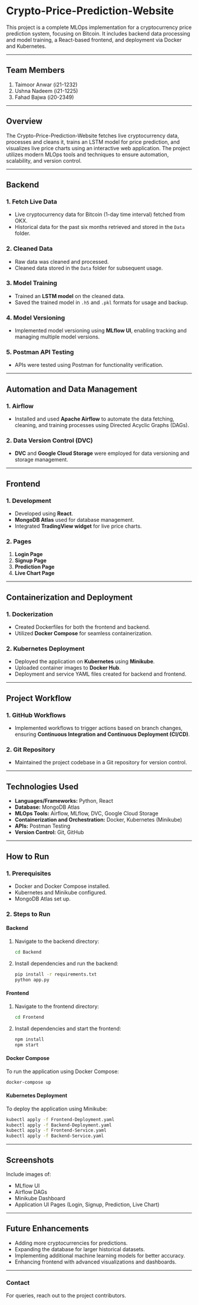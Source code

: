 # **Crypto-Price-Prediction-Website**  

This project is a complete MLOps implementation for a cryptocurrency price prediction system, focusing on Bitcoin. It includes backend data processing and model training, a React-based frontend, and deployment via Docker and Kubernetes.  

---

## **Team Members**
1. Taimoor Anwar (i21-1232)  
2. Ushna Nadeem (i21-1225)  
3. Fahad Bajwa (i20-2349)  

---

## **Overview**
The Crypto-Price-Prediction-Website fetches live cryptocurrency data, processes and cleans it, trains an LSTM model for price prediction, and visualizes live price charts using an interactive web application. The project utilizes modern MLOps tools and techniques to ensure automation, scalability, and version control.

---

## **Backend**
### **1. Fetch Live Data**
- Live cryptocurrency data for Bitcoin (1-day time interval) fetched from OKX.  
- Historical data for the past six months retrieved and stored in the `Data` folder.  

### **2. Cleaned Data**
- Raw data was cleaned and processed.  
- Cleaned data stored in the `Data` folder for subsequent usage.  

### **3. Model Training**
- Trained an **LSTM model** on the cleaned data.  
- Saved the trained model in `.h5` and `.pkl` formats for usage and backup.  

### **4. Model Versioning**
- Implemented model versioning using **MLflow UI**, enabling tracking and managing multiple model versions.  

### **5. Postman API Testing**
- APIs were tested using Postman for functionality verification.

---

## **Automation and Data Management**
### **1. Airflow**
- Installed and used **Apache Airflow** to automate the data fetching, cleaning, and training processes using Directed Acyclic Graphs (DAGs).  

### **2. Data Version Control (DVC)**
- **DVC** and **Google Cloud Storage** were employed for data versioning and storage management.

---

## **Frontend**
### **1. Development**
- Developed using **React**.  
- **MongoDB Atlas** used for database management.  
- Integrated **TradingView widget** for live price charts.  

### **2. Pages**
1. **Login Page**  
2. **Signup Page**  
3. **Prediction Page**  
4. **Live Chart Page**  

---

## **Containerization and Deployment**
### **1. Dockerization**
- Created Dockerfiles for both the frontend and backend.  
- Utilized **Docker Compose** for seamless containerization.  

### **2. Kubernetes Deployment**
- Deployed the application on **Kubernetes** using **Minikube**.  
- Uploaded container images to **Docker Hub**.  
- Deployment and service YAML files created for backend and frontend.  

---

## **Project Workflow**
### **1. GitHub Workflows**
- Implemented workflows to trigger actions based on branch changes, ensuring **Continuous Integration and Continuous Deployment (CI/CD)**.  

### **2. Git Repository**
- Maintained the project codebase in a Git repository for version control.  

---

## **Technologies Used**
- **Languages/Frameworks:** Python, React  
- **Database:** MongoDB Atlas  
- **MLOps Tools:** Airflow, MLflow, DVC, Google Cloud Storage  
- **Containerization and Orchestration:** Docker, Kubernetes (Minikube)  
- **APIs:** Postman Testing  
- **Version Control:** Git, GitHub  

---

## **How to Run**
### **1. Prerequisites**
- Docker and Docker Compose installed.  
- Kubernetes and Minikube configured.  
- MongoDB Atlas set up.  

### **2. Steps to Run**
#### **Backend**
1. Navigate to the backend directory:
   ```bash
   cd Backend
   ```
2. Install dependencies and run the backend:
   ```bash
   pip install -r requirements.txt
   python app.py
   ```

#### **Frontend**
1. Navigate to the frontend directory:
   ```bash
   cd Frontend
   ```
2. Install dependencies and start the frontend:
   ```bash
   npm install
   npm start
   ```

#### **Docker Compose**
To run the application using Docker Compose:
```bash
docker-compose up
```

#### **Kubernetes Deployment**
To deploy the application using Minikube:
```bash
kubectl apply -f Frontend-Deployment.yaml
kubectl apply -f Backend-Deployment.yaml
kubectl apply -f Frontend-Service.yaml
kubectl apply -f Backend-Service.yaml
```

---

## **Screenshots**
Include images of:
- MLflow UI
- Airflow DAGs
- Minikube Dashboard
- Application UI Pages (Login, Signup, Prediction, Live Chart)

---

## **Future Enhancements**
- Adding more cryptocurrencies for predictions.  
- Expanding the database for larger historical datasets.  
- Implementing additional machine learning models for better accuracy.  
- Enhancing frontend with advanced visualizations and dashboards.  

---

### **Contact**
For queries, reach out to the project contributors.  
